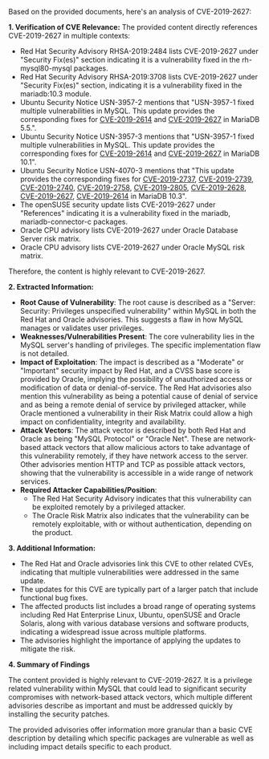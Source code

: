 Based on the provided documents, here's an analysis of CVE-2019-2627:

**1. Verification of CVE Relevance:**
The provided content directly references CVE-2019-2627 in multiple contexts:

*   Red Hat Security Advisory RHSA-2019:2484 lists CVE-2019-2627 under "Security Fix(es)" section indicating it is a vulnerability fixed in the rh-mysql80-mysql packages.
*   Red Hat Security Advisory RHSA-2019:3708 lists CVE-2019-2627 under "Security Fix(es)" section, indicating it is a vulnerability fixed in the mariadb:10.3 module.
*   Ubuntu Security Notice USN-3957-2 mentions that "USN-3957-1 fixed multiple vulnerabilities in MySQL. This update provides the corresponding fixes for [CVE-2019-2614](/security/CVE-2019-2614) and [CVE-2019-2627](/security/CVE-2019-2627) in MariaDB 5.5.".
*  Ubuntu Security Notice USN-3957-3 mentions that "USN-3957-1 fixed multiple vulnerabilities in MySQL. This update provides the corresponding fixes for [CVE-2019-2614](/security/CVE-2019-2614) and [CVE-2019-2627](/security/CVE-2019-2627) in MariaDB 10.1".
*   Ubuntu Security Notice USN-4070-3 mentions that "This update provides the corresponding fixes for [CVE-2019-2737](/security/CVE-2019-2737), [CVE-2019-2739](/security/CVE-2019-2739), [CVE-2019-2740](/security/CVE-2019-2740), [CVE-2019-2758](/security/CVE-2019-2758), [CVE-2019-2805](/security/CVE-2019-2805), [CVE-2019-2628](/security/CVE-2019-2628), [CVE-2019-2627](/security/CVE-2019-2627), [CVE-2019-2614](/security/CVE-2019-2614) in MariaDB 10.3".
*   The openSUSE security update lists CVE-2019-2627 under "References" indicating it is a vulnerability fixed in the mariadb, mariadb-connector-c packages.
*   Oracle CPU advisory lists CVE-2019-2627 under Oracle Database Server risk matrix.
*   Oracle CPU advisory lists CVE-2019-2627 under Oracle MySQL risk matrix.

Therefore, the content is highly relevant to CVE-2019-2627.

**2. Extracted Information:**

*   **Root Cause of Vulnerability**: The root cause is described as a "Server: Security: Privileges unspecified vulnerability" within MySQL in both the Red Hat and Oracle advisories. This suggests a flaw in how MySQL manages or validates user privileges.
*  **Weaknesses/Vulnerabilities Present**: The core vulnerability lies in the MySQL server's handling of privileges. The specific implementation flaw is not detailed.
*   **Impact of Exploitation**: The impact is described as a "Moderate" or "Important" security impact by Red Hat, and a CVSS base score is provided by Oracle, implying the possibility of unauthorized access or modification of data or denial-of-service. The Red Hat advisories also mention this vulnerability as being a potential cause of denial of service and as being a remote denial of service by privileged attacker, while Oracle mentioned a vulnerability in their Risk Matrix could allow a high impact on confidentiality, integrity and availability.
*   **Attack Vectors**: The attack vector is described by both Red Hat and Oracle as being "MySQL Protocol" or "Oracle Net". These are network-based attack vectors that allow malicious actors to take advantage of this vulnerability remotely, if they have network access to the server. Other advisories mention HTTP and TCP as possible attack vectors, showing that the vulnerability is accessible in a wide range of network services.
*   **Required Attacker Capabilities/Position**:
     *   The Red Hat Security Advisory indicates that this vulnerability can be exploited remotely by a privileged attacker.
    *   The Oracle Risk Matrix also indicates that the vulnerability can be remotely exploitable, with or without authentication, depending on the product.

**3. Additional Information:**

*   The Red Hat and Oracle advisories link this CVE to other related CVEs, indicating that multiple vulnerabilities were addressed in the same update.
*   The updates for this CVE are typically part of a larger patch that include functional bug fixes.
*   The affected products list includes a broad range of operating systems including Red Hat Enterprise Linux, Ubuntu, openSUSE and Oracle Solaris, along with various database versions and software products, indicating a widespread issue across multiple platforms.
*   The advisories highlight the importance of applying the updates to mitigate the risk.

**4. Summary of Findings**

The content provided is highly relevant to CVE-2019-2627. It is a privilege related vulnerability within MySQL that could lead to significant security compromises with network-based attack vectors, which multiple different advisories describe as important and must be addressed quickly by installing the security patches.

The provided advisories offer information more granular than a basic CVE description by detailing which specific packages are vulnerable as well as including impact details specific to each product.